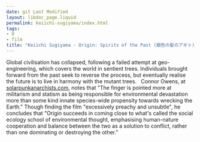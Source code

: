 ```yaml
---
date: git Last Modified
layout: libdoc_page.liquid
permalink: keiichi-sugiyama/index.html
tags:
- O
- film
title: "Keiichi Sugiyama - Origin: Spirits of the Past (銀色の髪のアギト)"
---
```


Global civilisation has collapsed, following a failed  attempt at geo-engineering, which covers the world in sentient trees.  Individuals brought forward from the past seek to reverse the process, but  eventually realise the future is to live in harmony with the mutant trees.
 
Connor Owens, at <a href="https://solarpunkanarchists.com/2016/02/19/eco-anime-six-movies-with-ecological-themes-tropes-and-messages/#more-31">solarpunkanarchists.com</a>,  notes that "The finger is pointed more at militarism and statism as being  responsible for environmental devastation more than some kind innate  species-wide propensity towards wrecking the Earth." Though finding the film  "excessively preachy and unsubtle", he concludes that "Origin succeeds in coming  close to what's called the social ecology school of environmental thought,  emphasising human-nature cooperation and balance between the two as a solution  to conflict, rather than one dominating or destroying the other."
